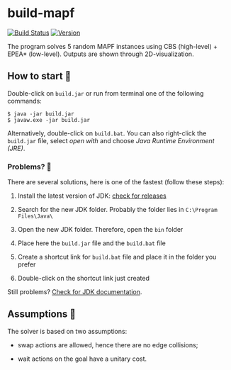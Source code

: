 # build-mapf

[![Build Status](https://travis-ci.org/teobellu/build-mapf.svg?branch=master)](https://travis-ci.org/teobellu/build-mapf)
[![Version](https://img.shields.io/badge/version-1.0.0-blue.svg)](https://github.com/teobellu/build-mapf)

The program solves 5 random MAPF instances using CBS (high-level) + EPEA* (low-level). Outputs are shown through 2D-visualization.

## How to start :rocket:
Double-click on `build.jar` or run from terminal one of the following commands:

```
$ java -jar build.jar
$ javaw.exe -jar build.jar
```
Alternatively, double-click on `build.bat`. You can also right-click the `build.jar` file, select <i>open with</i> and choose <i>Java Runtime Environment (JRE)</i>.

### Problems? :memo:

There are several solutions, here is one of the fastest (follow these steps):

1. Install the latest version of JDK: [check for releases](https://www.oracle.com/technetwork/java/javase/downloads/index.html)

2. Search for the new JDK folder. Probably the folder lies in `C:\Program Files\Java\`

3. Open the new JDK folder. Therefore, open the `bin` folder

4. Place here the `build.jar` file and the `build.bat` file

5. Create a shortcut link for `build.bat` file and place it in the folder you prefer

6. Double-click on the shortcut link just created

Still problems? [Check for JDK documentation](https://docs.oracle.com/javase/10/install/installation-jdk-and-jre-microsoft-windows-platforms.htm#JSJIG-GUID-A7E27B90-A28D-4237-9383-A58B416071CA).

## Assumptions :memo:

The solver is based on two assumptions:

* swap actions are allowed, hence there are no edge collisions; 

* wait actions on the goal have a unitary cost.
